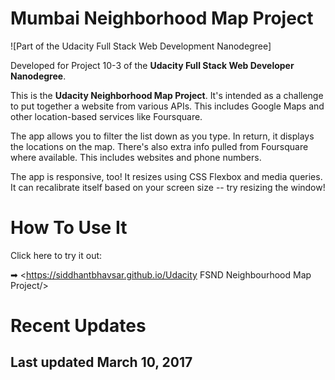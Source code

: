 # Mumbai Neighborhood Map Project 

![Part of the Udacity Full Stack Web Development Nanodegree]

Developed for Project 10-3 of the **Udacity Full Stack Web Developer Nanodegree**. 

This is the **Udacity Neighborhood Map Project**. It's intended as a challenge to put together a website from various APIs. This includes Google Maps and other location-based services like Foursquare. 

The app allows you to filter the list down as you type. In return, it displays the locations on the map. There's also extra info pulled from Foursquare where available. This includes websites and phone numbers.

The app is responsive, too! It resizes using CSS Flexbox and media queries. It can recalibrate itself based on your screen size -- try resizing the window!

# How To Use It

Click here to try it out:

➡  <https://siddhantbhavsar.github.io/Udacity FSND Neighbourhood Map Project/> 


# Recent Updates
## Last updated March 10, 2017
